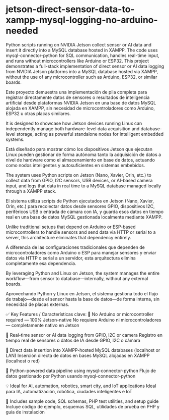# jetson-direct-sensor-data-to-xampp-mysql-logging-no-arduino-needed
Python scripts running on NVIDIA Jetson collect sensor or AI data and insert it directly into a MySQL database hosted in XAMPP. The code uses mysql-connector-python for SQL communication, handles real-time input, and runs without microcontrollers like Arduino or ESP32.
This project demonstrates a full-stack implementation of direct sensor or AI data logging from NVIDIA Jetson platforms into a MySQL database hosted via XAMPP, without the use of any microcontroller such as Arduino, ESP32, or similar boards.

Este proyecto demuestra una implementación de pila completa para registrar directamente datos de sensores o resultados de inteligencia artificial desde plataformas NVIDIA Jetson en una base de datos MySQL alojada en XAMPP, sin necesidad de microcontroladores como Arduino, ESP32 u otras placas similares.

It is designed to showcase how Jetson devices running Linux can independently manage both hardware-level data acquisition and database-level storage, acting as powerful standalone nodes for intelligent embedded systems.

Está diseñado para mostrar cómo los dispositivos Jetson que ejecutan Linux pueden gestionar de forma autónoma tanto la adquisición de datos a nivel de hardware como el almacenamiento en base de datos, actuando como nodos inteligentes y autosuficientes en sistemas embebidos.

The system uses Python scripts on Jetson (Nano, Xavier, Orin, etc.) to collect data from GPIO, I2C sensors, USB devices, or AI-based camera input, and logs that data in real time to a MySQL database managed locally through a XAMPP stack.

El sistema utiliza scripts de Python ejecutados en Jetson (Nano, Xavier, Orin, etc.) para recolectar datos desde sensores GPIO, dispositivos I2C, periféricos USB o entrada de cámara con IA, y guarda esos datos en tiempo real en una base de datos MySQL gestionada localmente mediante XAMPP.

Unlike traditional setups that depend on Arduino or ESP-based microcontrollers to handle sensors and send data via HTTP or serial to a server, this architecture eliminates that dependency entirely.

A diferencia de las configuraciones tradicionales que dependen de microcontroladores como Arduino o ESP para manejar sensores y enviar datos vía HTTP o serial a un servidor, esta arquitectura elimina completamente esa dependencia.

By leveraging Python and Linux on Jetson, the system manages the entire workflow—from sensor to database—internally, without any external boards.

Aprovechando Python y Linux en Jetson, el sistema gestiona todo el flujo de trabajo—desde el sensor hasta la base de datos—de forma interna, sin necesidad de placas externas.

✅ Key Features / Características clave:
🚫 No Arduino or microcontroller required — 100% Jetson-native
No requiere Arduino ni microcontroladores — completamente nativo en Jetson

🔌 Real-time sensor or AI data logging from GPIO, I2C or camera
Registro en tiempo real de sensores o datos de IA desde GPIO, I2C o cámara

💾 Direct data insertion into XAMPP-hosted MySQL databases (localhost or LAN)
Inserción directa de datos en bases MySQL alojadas en XAMPP (localhost o red)

🐍 Python-powered data pipeline using mysql-connector-python
Flujo de datos gestionado por Python usando mysql-connector-python

💡 Ideal for AI, automation, robotics, smart city, and IoT applications
Ideal para IA, automatización, robótica, ciudades inteligentes e IoT

📄 Includes sample code, SQL schemas, PHP test utilities, and setup guide
Incluye código de ejemplo, esquemas SQL, utilidades de prueba en PHP y guía de instalación
